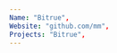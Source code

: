 ```yaml
--- 
Name: "Bitrue", 
Website: "github.com/mm", 
Projects: "Bitrue",
--- 
```

<!--lang:en--> 

<!--lang:es--] 

<!--lang:de--] 

<!--lang:fr--] 

<!--lang:pl--] 

<!--lang:uk--] 

[!--lang:*--> 